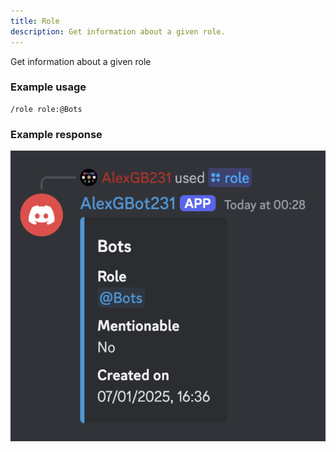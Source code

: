 ```yaml
---
title: Role
description: Get information about a given role.
---
```

Get information about a given role

### Example usage
    /role role:@Bots

### Example response
![Bots. Role: @Bots. Mentionable: No. Created on: 07/01/2025, 16:36](../../image-command-responses/general/role.png)